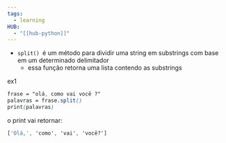 ```yaml
---
tags:
  - learning
HUB:
  - "[[hub-python]]"
---
```



- ``split() ``é um método para dividir uma string em substrings com base em um determinado delimitador
	- essa função retorna uma lista contendo as substrings

ex1
```css
frase = "olá, como vai você ?"
palavras = frase.split()
print(palavras)
```

o print vai retornar:
```css
['Olá,', 'como', 'vai', 'você?']
```